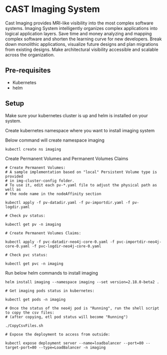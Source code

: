 # CAST Imaging System

Cast Imaging provides MRI-like visibility into the most complex software systems. Imaging System intelligently organizes complex applications into logical application layers. Save time and money analyzing and mapping complex software and shorten the learning curve for new developers. Break down monolithic applications, visualize future designs and plan migrations from existing designs. Make architectural visibility accessible and scalable across the organization.

## Pre-requisites

- Kubernetes
- helm

## Setup

Make sure your kubernetes cluster is up and helm is installed on your system.

Create kubernetes namespace where you want to install imaging system

Below command will create namespace imaging
```
kubectl create ns imaging

```

Create Permanent Volumes and Permanent Volumes Claims 
```
# Create Permanent Volumes:
# A sample implementation based on "local" Persistent Volume type is provided
# in img-cluster-config folder.
# To use it, edit each pv-*.yaml file to adjust the physical path as well as
# the node name in the nodeAffinity section

kubectl apply -f pv-datadir.yaml -f pv-importdir.yaml -f pv-logdir.yaml

# Check pv status:

kubectl get pv -n imaging

# Create Permanent Volumes Claims:

kubectl apply -f pvc-datadir-neo4j-core-0.yaml -f pvc-importdir-neo4j-core-0.yaml -f pvc-logdir-neo4j-core-0.yaml

# Check pvc status:

kubectl get pvc -n imaging
```

Run below helm commands to install imaging
```
helm install imaging --namespace imaging --set version=2.18.0-beta2 .

# Get imaging pods status in kubernetes:

kubectl get pods -n imaging

# Once the status of the neo4j pod is "Running", run the shell script to copy the csv files:
# (after copying, etl pod status will become "Running")

./CopyCsvFiles.sh 

# Expose the deployment to access from outside:

kubectl expose deployment server --name=loadbalancer --port=80 --target-port=80 --type=LoadBalancer -n imaging
```

